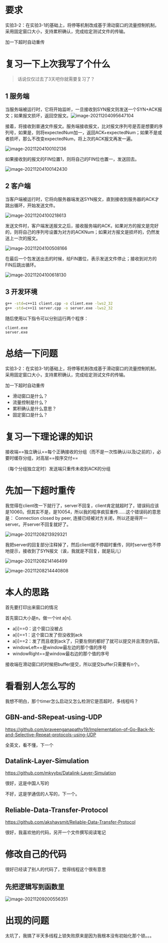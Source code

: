 # 要求

实验3-2：在实验3-1的基础上，将停等机制改成基于滑动窗口的流量控制机制，采用固定窗口大小，支持累积确认，完成给定测试文件的传输。

加一下超时自动重传

# 复习一下上次我写了个什么

> 话说仅仅过去了3天吧你就需要复习了？

## 1 服务端

当服务端被运行时，它将开始监听，一旦接收到SYN报文则发送一个SYN+ACK报文；如果报文损坏，返回空报文。![image-20211204095647104](C:/Users/16834/Desktop/%E8%AE%A1%E7%AE%97%E6%9C%BA%E7%BD%91%E7%BB%9C%E4%BD%9C%E4%B8%9A/%E5%AE%9E%E9%AA%8C3-2/image-20211204095647104.png)

接着，将接收到普通文件报文。服务端接收报文，比对报文序列号是否是想要的序列号，如果是，则将expectedNum加一，返回ACK+expectedNum；如果不是或者损坏，那么不改变expectedNum，将上次的ACK报文再发一遍。

![image-20211204100102136](C:/Users/16834/Desktop/%E8%AE%A1%E7%AE%97%E6%9C%BA%E7%BD%91%E7%BB%9C%E4%BD%9C%E4%B8%9A/%E5%AE%9E%E9%AA%8C3-2/image-20211204100102136.png)

如果接收到的报文的FIN位置1，则将自己的FIN位也置一，发送回去。

![image-20211204100142430](C:/Users/16834/Desktop/%E8%AE%A1%E7%AE%97%E6%9C%BA%E7%BD%91%E7%BB%9C%E4%BD%9C%E4%B8%9A/%E5%AE%9E%E9%AA%8C3-2/image-20211204100142430.png)

## 2 客户端

当客户端被运行时，它将向服务器端发送SYN报文，直到接收到服务器的ACK才跳出循环，开始发送文件。

![image-20211204100218613](C:/Users/16834/Desktop/%E8%AE%A1%E7%AE%97%E6%9C%BA%E7%BD%91%E7%BB%9C%E4%BD%9C%E4%B8%9A/%E5%AE%9E%E9%AA%8C3-2/image-20211204100218613.png)

发送文件时，客户端发送报文之后，接收服务端的ACK，如果对方的报文是完好的，则将自己的序列号设置为对方的ACKNum；如果对方报文是损坏的，仍然发送上一次的报文。

![image-20211204100508166](C:/Users/16834/Desktop/%E8%AE%A1%E7%AE%97%E6%9C%BA%E7%BD%91%E7%BB%9C%E4%BD%9C%E4%B8%9A/%E5%AE%9E%E9%AA%8C3-2/image-20211204100508166.png)

在最后一个包发送出去的时候，给FIN置位，表示发送文件停止；接收到对方的FIN后跳出循环。

![image-20211204100618130](C:/Users/16834/Desktop/%E8%AE%A1%E7%AE%97%E6%9C%BA%E7%BD%91%E7%BB%9C%E4%BD%9C%E4%B8%9A/%E5%AE%9E%E9%AA%8C3-2/image-20211204100618130.png)

## 3 开发环境

```bash
g++ -std=c++11 client.cpp -o client.exe -lws2_32
g++ -std=c++11 server.cpp -o server.exe -lws2_32
```

随后使用以下指令可以分别运行两个程序：

```
client.exe
server.exe
```

# 总结一下问题

实验3-2：在实验3-1的基础上，将停等机制改成基于滑动窗口的流量控制机制，采用固定窗口大小，支持累积确认，完成给定测试文件的传输。

加一下超时自动重传

- 滑动窗口是什么？
- 流量控制是什么？
- 累积确认是什么意思？
- 固定窗口是什么？

# 复习一下理论课的知识

接收端==独立确认==每个正确接收的分组（而不是一次性确认i以及i之前的），必要时缓存分组，对高层==按序交付==

（每个分组独立定时）发送端只重传未收到ACK的分组

# 先加一下超时重传

我觉得在client改一下就行了，server不回复，client肯定就超时了，错误码应该是10060。但其实不是，是10054，所以我的程序疯狂重传……这个错误码的意思是： Connection closed by peer, 连接已经被对方关闭，所以还是得开一server。开server不回复就好了。

![image-20211208213929321](C:/Users/16834/Desktop/%E8%AE%A1%E7%AE%97%E6%9C%BA%E7%BD%91%E7%BB%9C%E4%BD%9C%E4%B8%9A/%E5%AE%9E%E9%AA%8C3-2/image-20211208213929321.png)

我把server的回复部分注释掉了，然后client就不停超时重传，同时server也不停地提示，接收到了SYN报文（诶，我就是不回复，就是玩儿）

![image-20211208214146499](C:/Users/16834/Desktop/%E8%AE%A1%E7%AE%97%E6%9C%BA%E7%BD%91%E7%BB%9C%E4%BD%9C%E4%B8%9A/%E5%AE%9E%E9%AA%8C3-2/image-20211208214146499.png)

![image-20211208214440808](C:/Users/16834/Desktop/%E8%AE%A1%E7%AE%97%E6%9C%BA%E7%BD%91%E7%BB%9C%E4%BD%9C%E4%B8%9A/%E5%AE%9E%E9%AA%8C3-2/image-20211208214440808.png)

# 本人的思路

首先要打印出来窗口的情况

首先窗口大小是n，做一个int a[n].

- a[i]==0：这个窗口没被占
- a[i]==1：这个窗口发了但没收到ack
- a[i]==2：发了而且收到ack了，只要左侧的都好了就可以提交并且清空内容。
- windowLeft==是window最左边的那个值的序号
- windowRight==是window最右边的那个值的序号



接收端在滑动窗口的时候把buffer提交，所以提交buffer只需要有n个。

# 看看别人怎么写的

我想不明白，那个timer怎么启动又怎么检测它是否超时，多线程吗？

## GBN-and-SRepeat-using-UDP

https://github.com/praveenganapathy19/Implementation-of-Go-Back-N-and-Selective-Repeat-protocols-using-UDP

全英文，看不懂，下一个

## Datalink-Layer-Simulation

https://github.com/mkyybx/Datalink-Layer-Simulation

很好，这是中国人写的

不好，这是学通信的人写的，下一个。

## Reliable-Data-Transfer-Protocol

https://github.com/akshaysmit/Reliable-Data-Transfer-Protocol

很好，我喜欢他的代码，另开一个文件撰写阅读笔记

# 修改自己的代码

很好已经读了别人的代码了，觉得线程这个很有意思

## 先把逻辑写到函数里

![image-20211209200556351](C:/Users/16834/Desktop/%E8%AE%A1%E7%AE%97%E6%9C%BA%E7%BD%91%E7%BB%9C%E4%BD%9C%E4%B8%9A/%E5%AE%9E%E9%AA%8C3-2/image-20211209200556351.png)

# 出现的问题

太坑了，我搞了半天多线程上锁失败原来是因为我根本没有初始化那个锁。。。
